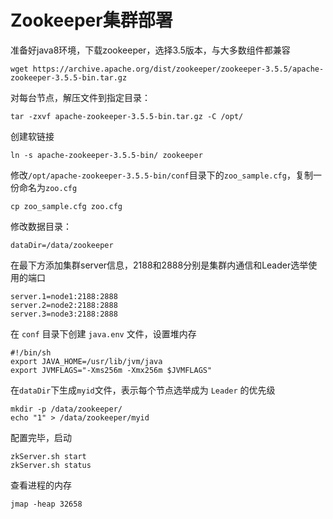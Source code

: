 # Zookeeper集群部署

准备好java8环境，下载zookeeper，选择3.5版本，与大多数组件都兼容

```shell
wget https://archive.apache.org/dist/zookeeper/zookeeper-3.5.5/apache-zookeeper-3.5.5-bin.tar.gz
```

对每台节点，解压文件到指定目录：

```shell
tar -zxvf apache-zookeeper-3.5.5-bin.tar.gz -C /opt/
```

创建软链接
```shell
ln -s apache-zookeeper-3.5.5-bin/ zookeeper
```

修改`/opt/apache-zookeeper-3.5.5-bin/conf`目录下的`zoo_sample.cfg`，复制一份命名为`zoo.cfg`

```shell
cp zoo_sample.cfg zoo.cfg
```

修改数据目录：

```
dataDir=/data/zookeeper
```

在最下方添加集群server信息，2188和2888分别是集群内通信和Leader选举使用的端口

```
server.1=node1:2188:2888
server.2=node2:2188:2888
server.3=node3:2188:2888
```

在 `conf` 目录下创建 `java.env` 文件，设置堆内存

```shell
#!/bin/sh
export JAVA_HOME=/usr/lib/jvm/java
export JVMFLAGS="-Xms256m -Xmx256m $JVMFLAGS"
```

在`dataDir`下生成`myid`文件，表示每个节点选举成为 `Leader` 的优先级

```shell
mkdir -p /data/zookeeper/
echo "1" > /data/zookeeper/myid
```

配置完毕，启动

```shell
zkServer.sh start
zkServer.sh status
```

查看进程的内存

```shell
jmap -heap 32658
```

